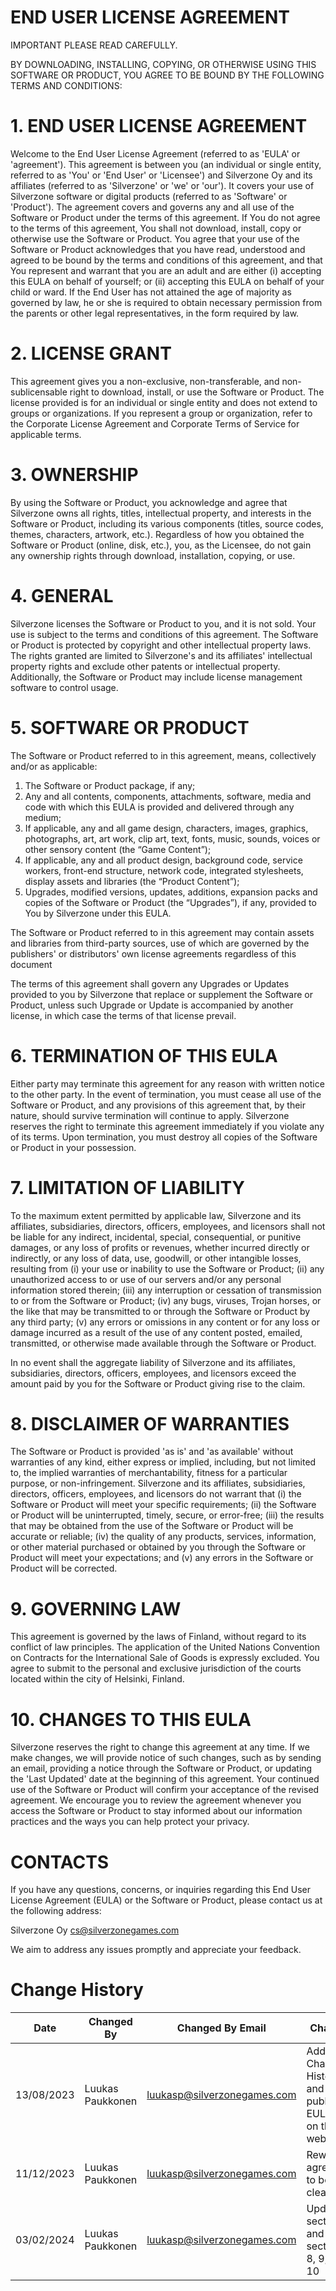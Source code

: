 # END USER LICENSE AGREEMENT
IMPORTANT PLEASE READ CAREFULLY.

BY DOWNLOADING, INSTALLING, COPYING, OR OTHERWISE USING THIS SOFTWARE OR PRODUCT, YOU AGREE TO BE BOUND BY THE FOLLOWING TERMS AND CONDITIONS:
# 1. END USER LICENSE AGREEMENT
Welcome to the End User License Agreement (referred to as 'EULA' or 'agreement'). This agreement is between you (an individual or single entity, referred to as 'You' or 'End User' or 'Licensee') and Silverzone Oy and its affiliates (referred to as 'Silverzone' or 'we' or 'our'). It covers your use of Silverzone software or digital products (referred to as 'Software' or 'Product'). The agreement covers and governs any and all use of the Software or Product under the terms of this agreement. If You do not agree to the terms of this agreement, You shall not download, install, copy or otherwise use the Software or Product. You agree that your use of the Software or Product acknowledges that you have read, understood and agreed to be bound by the terms and conditions of this agreement, and that You represent and warrant that you are an adult and are either (i) accepting this EULA on behalf of yourself; or (ii) accepting this EULA on behalf of your child or ward. If the End User has not attained the age of majority as governed by law, he or she is required to obtain necessary permission from the parents or other legal representatives, in the form required by law.

# 2. LICENSE GRANT
This agreement gives you a non-exclusive, non-transferable, and non-sublicensable right to download, install, or use the Software or Product. The license provided is for an individual or single entity and does not extend to groups or organizations. If you represent a group or organization, refer to the Corporate License Agreement and Corporate Terms of Service for applicable terms.

# 3. OWNERSHIP
By using the Software or Product, you acknowledge and agree that Silverzone owns all rights, titles, intellectual property, and interests in the Software or Product, including its various components (titles, source codes, themes, characters, artwork, etc.). Regardless of how you obtained the Software or Product (online, disk, etc.), you, as the Licensee, do not gain any ownership rights through download, installation, copying, or use.

# 4. GENERAL
Silverzone licenses the Software or Product to you, and it is not sold. Your use is subject to the terms and conditions of this agreement. The Software or Product is protected by copyright and other intellectual property laws. The rights granted are limited to Silverzone's and its affiliates' intellectual property rights and exclude other patents or intellectual property. Additionally, the Software or Product may include license management software to control usage.

# 5. SOFTWARE OR PRODUCT
The Software or Product referred to in this agreement, means, collectively and/or as applicable:

1. The Software or Product package, if any;
2. Any and all contents, components, attachments, software, media and code with which this EULA is provided and delivered through any medium;
3. If applicable, any and all game design, characters, images, graphics, photographs, art, art work, clip art, text, fonts, music, sounds, voices or other sensory content (the “Game Content”);
4. If applicable, any and all product design, background code, service workers, front-end structure, network code, integrated stylesheets, display assets and libraries (the “Product Content”);
5. Upgrades, modified versions, updates, additions, expansion packs and copies of the Software or Product (the “Upgrades”), if any, provided to You by Silverzone under this EULA.

The Software or Product referred to in this agreement may contain assets and libraries from third-party sources, use of which are governed by the publishers' or distributors' own license agreements regardless of this document

The terms of this agreement shall govern any Upgrades or Updates provided to you by Silverzone that replace or supplement the Software or Product, unless such Upgrade or Update is accompanied by another license, in which case the terms of that license prevail.

# 6. TERMINATION OF THIS EULA

Either party may terminate this agreement for any reason with written notice to the other party. In the event of termination, you must cease all use of the Software or Product, and any provisions of this agreement that, by their nature, should survive termination will continue to apply. Silverzone reserves the right to terminate this agreement immediately if you violate any of its terms. Upon termination, you must destroy all copies of the Software or Product in your possession.

# 7. LIMITATION OF LIABILITY

To the maximum extent permitted by applicable law, Silverzone and its affiliates, subsidiaries, directors, officers, employees, and licensors shall not be liable for any indirect, incidental, special, consequential, or punitive damages, or any loss of profits or revenues, whether incurred directly or indirectly, or any loss of data, use, goodwill, or other intangible losses, resulting from (i) your use or inability to use the Software or Product; (ii) any unauthorized access to or use of our servers and/or any personal information stored therein; (iii) any interruption or cessation of transmission to or from the Software or Product; (iv) any bugs, viruses, Trojan horses, or the like that may be transmitted to or through the Software or Product by any third party; (v) any errors or omissions in any content or for any loss or damage incurred as a result of the use of any content posted, emailed, transmitted, or otherwise made available through the Software or Product.

In no event shall the aggregate liability of Silverzone and its affiliates, subsidiaries, directors, officers, employees, and licensors exceed the amount paid by you for the Software or Product giving rise to the claim.

# 8. DISCLAIMER OF WARRANTIES

The Software or Product is provided 'as is' and 'as available' without warranties of any kind, either express or implied, including, but not limited to, the implied warranties of merchantability, fitness for a particular purpose, or non-infringement. Silverzone and its affiliates, subsidiaries, directors, officers, employees, and licensors do not warrant that (i) the Software or Product will meet your specific requirements; (ii) the Software or Product will be uninterrupted, timely, secure, or error-free; (iii) the results that may be obtained from the use of the Software or Product will be accurate or reliable; (iv) the quality of any products, services, information, or other material purchased or obtained by you through the Software or Product will meet your expectations; and (v) any errors in the Software or Product will be corrected.

# 9. GOVERNING LAW

This agreement is governed by the laws of Finland, without regard to its conflict of law principles. The application of the United Nations Convention on Contracts for the International Sale of Goods is expressly excluded. You agree to submit to the personal and exclusive jurisdiction of the courts located within the city of Helsinki, Finland.

# 10. CHANGES TO THIS EULA

Silverzone reserves the right to change this agreement at any time. If we make changes, we will provide notice of such changes, such as by sending an email, providing a notice through the Software or Product, or updating the 'Last Updated' date at the beginning of this agreement. Your continued use of the Software or Product will confirm your acceptance of the revised agreement. We encourage you to review the agreement whenever you access the Software or Product to stay informed about our information practices and the ways you can help protect your privacy.

# CONTACTS

If you have any questions, concerns, or inquiries regarding this End User License Agreement (EULA) or the Software or Product, please contact us at the following address:

Silverzone Oy
cs@silverzonegames.com

We aim to address any issues promptly and appreciate your feedback.

# Change History
| Date       | Changed By       | Changed By Email            | Changes                                                    |
| ---------- | ---------------- | --------------------------- | ---------------------------------------------------------- |
| 13/08/2023 | Luukas Paukkonen | luukasp@silverzonegames.com | Added Change History and published EULA@v1 on the website. |
| 11/12/2023 | Luukas Paukkonen | luukasp@silverzonegames.com | Reworded agreement to be clearer                           |
| 03/02/2024 | Luukas Paukkonen | luukasp@silverzonegames.com | Updated section 5 and added sections 8, 9, and 10          |
